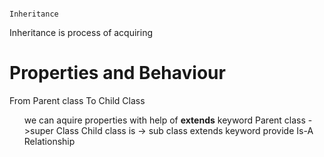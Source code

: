                                                                       Inheritance
Inheritance is process of acquiring <h1>Properties and Behaviour</h1> From Parent class To Child Class
  <ul>we can aquire properties with help of <b>extends</b> keyword
  Parent class ->super Class Child class is -> sub class
  extends keyword provide Is-A Relationship</ul>
